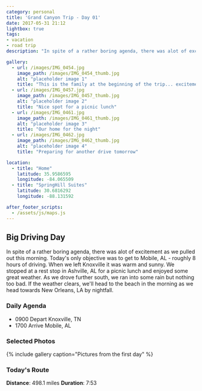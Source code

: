 ```yaml
---
category: personal
title: 'Grand Canyon Trip - Day 01'
date: 2017-05-31 21:12
lightbox: true
tags:
- vacation
- road trip
description: "In spite of a rather boring agenda, there was alot of excitement as we pulled out this morning. Today's only objective was to get to Mobile, AL - roughly 8 hours of driving. When we left Knoxville it was warm and sunny. We stopped at a rest stop in Ashville, AL for a picnic lunch and enjoyed some great weather. As we drove further south, we ran into some rain but nothing too bad. If the weather clears, we'll head to the beach in the morning as we head towards New Orleans, LA by nightfall."

gallery:
  - url: /images/IMG_0454.jpg
    image_path: /images/IMG_0454_thumb.jpg
    alt: "placeholder image 1"
    title: "This is the family at the beginning of the trip... excitement all around"
  - url: /images/IMG_0457.jpg
    image_path: /images/IMG_0457_thumb.jpg
    alt: "placeholder image 2"
    title: "Nice spot for a picnic lunch"
  - url: /images/IMG_0461.jpg
    image_path: /images/IMG_0461_thumb.jpg
    alt: "placeholder image 3"
    title: "Our home for the night"
  - url: /images/IMG_0462.jpg
    image_path: /images/IMG_0462_thumb.jpg
    alt: "placeholder image 4"
    title: "Preparing for another drive tomorrow"

location:
  - title: "Home"
    latitude: 35.9586595
    longitude: -84.065509
  - title: "SpringHill Suites"
    latitude: 30.6816292
    longitude: -88.131592

after_footer_scripts:
  - /assets/js/maps.js
---
```


## Big Driving Day
In spite of a rather boring agenda, there was alot of excitement as we pulled out this morning. Today's only objective was to get to Mobile, AL - roughly 8 hours of driving. When we left Knoxville it was warm and sunny. We stopped at a rest stop in Ashville, AL for a picnic lunch and enjoyed some great weather. As we drove further south, we ran into some rain but nothing too bad. If the weather clears, we'll head to the beach in the morning as we head towards New Orleans, LA by nightfall. 

### Daily Agenda
- 0900 Depart Knoxville, TN
- 1700 Arrive Mobile, AL

### Selected Photos
{% include gallery caption="Pictures from the first day" %}


### Today's Route
__Distance__: 498.1 miles __Duration__: 7:53


